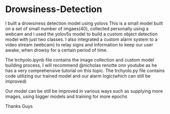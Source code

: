 # Drowsiness-Detection

I built a drowsiness detection model using yolovs
This is a small model built on a set of small number of imgaes(40), collected personally using a webcam and i used the yolov5s model to build a custom object detection model with just two classes.
I also integrated a custom alarm system to a video stream (webcam) to relay signs and information to keep our user awake, when drowsy for a certain period of time.

The trchyolo.ipynb file contains the image collection and custom model building process, I will recommend @nicholas renotte onn youtube as he has a very comprehensive tutorial on this topic.
The trchyolo.py file contains code utilizing our trained model and our alarm logic(which can still be improved)

Our model can be still be improved in various ways such as supplying more images, using bigger models and training for more epochs

Thanks Guys
